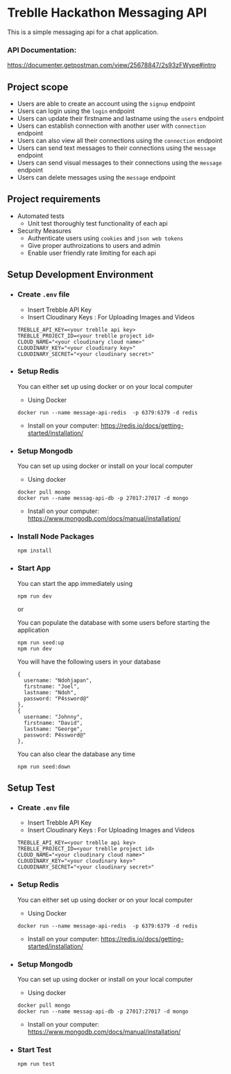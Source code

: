 # Treblle Hackathon Messaging API

This is a simple messaging api for a chat application.

### API Documentation: 
https://documenter.getpostman.com/view/25678847/2s93zFWype#intro

## Project scope

- Users are able to create an account using the `signup` endpoint
- Users can login using the `login` endpoint
- Users can update their firstname and lastname using the `users` endpoint
- Users can establish connection with another user with `connection` endpoint
- Users can also view all their connections using the `connection` endpoint
- Users can send text messages to their connections using the `message` endpoint 
- Users can send visual messages to their connections using the `message` endpoint
- Users can delete messages using the `message` endpoint

## Project requirements

- Automated tests
  - Unit test thoroughly test functionality of each api
- Security Measures
  - Authenticate users using `cookies` and `json web tokens`
  - Give proper authroizations to users and admin
  - Enable user friendly rate limiting for each api


## Setup Development Environment
- ### Create `.env` file
    - Insert Trebble API Key
    - Insert Cloudinary Keys : For Uploading Images and Videos
    ```
    TREBLLE_API_KEY=<your treblle api key>
    TREBLLE_PROJECT_ID=<your treblle project id>
    CLOUD_NAME="<your cloudinary cloud name>"
    CLOUDINARY_KEY="<your cloudinary key>"
    CLOUDINARY_SECRET="<your cloudinary secret>"
    ```
- ### Setup Redis
    You can either set up using docker or on your local computer
    - Using Docker
    ```
    docker run --name message-api-redis  -p 6379:6379 -d redis
    ```
    - Install on your computer: 
    https://redis.io/docs/getting-started/installation/

- ### Setup Mongodb
    You can set up using docker or install on your local computer
    - Using docker
    ```
    docker pull mongo
    docker run --name messag-api-db -p 27017:27017 -d mongo
    ```
    - Install on your computer: https://www.mongodb.com/docs/manual/installation/

- ### Install Node Packages
    ```
    npm install 
    ```    

- ### Start App
    You can start the app immediately using 
    ```
    npm run dev
    ```

    or

    You can populate the database with some users before starting the application
    ```
    npm run seed:up
    npm run dev
    ```

    You will have the following users in your database
    ```
    {
      username: "Ndohjapan",
      firstname: "Joel",
      lastname: "Ndoh",
      password: "P4ssword@"
    },
    {
      username: "Johnny",
      firstname: "David",
      lastname: "George",
      password: P4ssword@"
    },
    ```

    You can also clear the database any time
    ```
    npm run seed:down
    ```
## Setup Test
- ### Create `.env` file
    - Insert Trebble API Key
    - Insert Cloudinary Keys : For Uploading Images and Videos
    ```
    TREBLLE_API_KEY=<your treblle api key>
    TREBLLE_PROJECT_ID=<your treblle project id>
    CLOUD_NAME="<your cloudinary cloud name>"
    CLOUDINARY_KEY="<your cloudinary key>"
    CLOUDINARY_SECRET="<your cloudinary secret>"
    ```
- ### Setup Redis
    You can either set up using docker or on your local computer
    - Using Docker
    ```
    docker run --name message-api-redis  -p 6379:6379 -d redis
    ```
    - Install on your computer: 
    https://redis.io/docs/getting-started/installation/

- ### Setup Mongodb
    You can set up using docker or install on your local computer
    - Using docker
    ```
    docker pull mongo
    docker run --name messag-api-db -p 27017:27017 -d mongo
    ```
    - Install on your computer: https://www.mongodb.com/docs/manual/installation/
     
- ### Start Test
    ```
    npm run test
    ```

